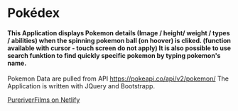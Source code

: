 # Pokédex

#### This Application displays Pokemon details (Image / height/ weight / types / abilities) when the spinning pokemon ball (on hoover) is cliked. (function available with cursor - touch screen do not apply) It is also possible to use search funktion to find quickly specific pokemon by typing pokemon's name.

 Pokemon Data are pulled from API  https://pokeapi.co/api/v2/pokemon/
 The Application is written with JQuery and Bootstrapp.


 [PureriverFilms on Netlify](https://annaszumiec.github.io/Pokedex/)
